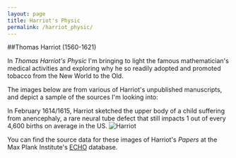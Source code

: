 ```yaml
---
layout: page
title: Harriot's Physic 
permalink: /harriot_physic/
---
```

##Thomas Harriot (1560-1621)

 In *Thomas Harriot's Physic* I'm bringing to light the famous mathematician's medical activities and exploring why he so readily adopted and promoted tobacco from the New World to the Old.

The images below are from various of Harriot's unpublished manuscripts, and depict a sample of the sources I'm looking into:

 In February 1614/1615, Harriot sketched the upper body of a child suffering from anencephaly, a rare neural tube defect that still impacts 1 out of every 4,600 births on average in the US.
![Harriot](https://digilib.mpiwg-berlin.mpg.de/digitallibrary/servlet/Scaler?fn=/permanent/library/0VGM2B80/pageimg&pn=973&dw=1084&dh=609)

You can find the source data for these images of Harriot's *Papers* at the Max Plank Institute's [ECHO](https://echo.mpiwg-berlin.mpg.de/ECHOdocuView?url=/permanent/library/0VGM2B80/&start=970&viewMode=text_image&pn=973) database.
